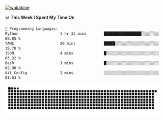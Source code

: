[![wakatime](https://wakatime.com/badge/user/384f91c6-4eee-411f-8f3b-1b691f58a544.svg)](https://wakatime.com/@384f91c6-4eee-411f-8f3b-1b691f58a544)

<!--START_SECTION:waka-->
📊 **This Week I Spent My Time On** 

```text
💬 Programming Languages: 
Python                   1 hr 33 mins        █████████████████░░░░░░░░   69.85 % 
YAML                     26 mins             █████░░░░░░░░░░░░░░░░░░░░   19.78 % 
JSON                     4 mins              █░░░░░░░░░░░░░░░░░░░░░░░░   03.32 % 
Bash                     3 mins              █░░░░░░░░░░░░░░░░░░░░░░░░   02.90 % 
Git Config               2 mins              ░░░░░░░░░░░░░░░░░░░░░░░░░   01.63 % 
```


<!--END_SECTION:waka-->

<picture>
  <source media="(prefers-color-scheme: dark)" srcset="https://raw.githubusercontent.com/fuwx295/fuwx295/output/github-contribution-grid-snake-dark.svg">
  <source media="(prefers-color-scheme: light)" srcset="https://raw.githubusercontent.com/fuwx295/fuwx295/output/github-contribution-grid-snake.svg">
  <img alt="github contribution grid snake animation" src="https://raw.githubusercontent.com/fuwx295/fuwx295/output/github-contribution-grid-snake.svg">
</picture>
